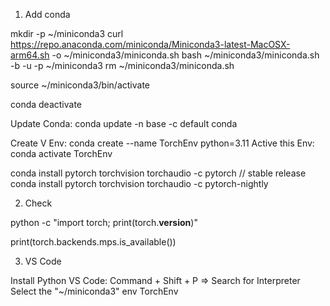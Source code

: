 1. Add conda

mkdir -p ~/miniconda3
curl https://repo.anaconda.com/miniconda/Miniconda3-latest-MacOSX-arm64.sh -o ~/miniconda3/miniconda.sh
bash ~/miniconda3/miniconda.sh -b -u -p ~/miniconda3
rm ~/miniconda3/miniconda.sh

source ~/miniconda3/bin/activate

conda deactivate

Update Conda: conda update -n base -c default conda

Create V Env:    conda create --name TorchEnv python=3.11
Active this Env: conda activate TorchEnv

conda install pytorch torchvision torchaudio -c pytorch          // stable release
conda install pytorch torchvision torchaudio -c pytorch-nightly

2. Check
   
python -c "import torch; print(torch.__version__)"

print(torch.backends.mps.is_available())
   
3. VS Code

Install Python
VS Code: Command + Shift + P  => Search for Interpreter
Select the "~/miniconda3" env TorchEnv
